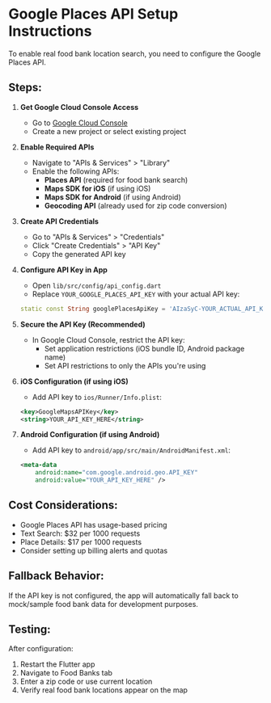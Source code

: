 # Google Places API Setup Instructions

To enable real food bank location search, you need to configure the Google Places API.

## Steps:

1. **Get Google Cloud Console Access**
   - Go to [Google Cloud Console](https://console.cloud.google.com/)
   - Create a new project or select existing project

2. **Enable Required APIs**
   - Navigate to "APIs & Services" > "Library"
   - Enable the following APIs:
     - **Places API** (required for food bank search)
     - **Maps SDK for iOS** (if using iOS)
     - **Maps SDK for Android** (if using Android)
     - **Geocoding API** (already used for zip code conversion)

3. **Create API Credentials**
   - Go to "APIs & Services" > "Credentials"
   - Click "Create Credentials" > "API Key"
   - Copy the generated API key

4. **Configure API Key in App**
   - Open `lib/src/config/api_config.dart`
   - Replace `YOUR_GOOGLE_PLACES_API_KEY` with your actual API key:
   ```dart
   static const String googlePlacesApiKey = 'AIzaSyC-YOUR_ACTUAL_API_KEY_HERE';
   ```

5. **Secure the API Key (Recommended)**
   - In Google Cloud Console, restrict the API key:
     - Set application restrictions (iOS bundle ID, Android package name)
     - Set API restrictions to only the APIs you're using

6. **iOS Configuration (if using iOS)**
   - Add API key to `ios/Runner/Info.plist`:
   ```xml
   <key>GoogleMapsAPIKey</key>
   <string>YOUR_API_KEY_HERE</string>
   ```

7. **Android Configuration (if using Android)**
   - Add API key to `android/app/src/main/AndroidManifest.xml`:
   ```xml
   <meta-data
       android:name="com.google.android.geo.API_KEY"
       android:value="YOUR_API_KEY_HERE" />
   ```

## Cost Considerations:

- Google Places API has usage-based pricing
- Text Search: $32 per 1000 requests
- Place Details: $17 per 1000 requests
- Consider setting up billing alerts and quotas

## Fallback Behavior:

If the API key is not configured, the app will automatically fall back to mock/sample food bank data for development purposes.

## Testing:

After configuration:
1. Restart the Flutter app
2. Navigate to Food Banks tab
3. Enter a zip code or use current location
4. Verify real food bank locations appear on the map